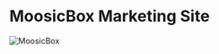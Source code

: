 # MoosicBox Marketing Site

![MoosicBox](https://github.com/MoosicBox/Files/blob/master/animation.gif?raw=true)
